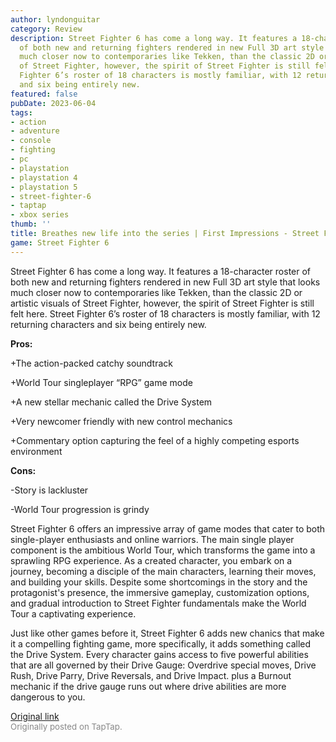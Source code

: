```yaml
---
author: lyndonguitar
category: Review
description: Street Fighter 6 has come a long way. It features a 18-character roster
  of both new and returning fighters rendered in new Full 3D art style that looks
  much closer now to contemporaries like Tekken, than the classic 2D or artistic visuals
  of Street Fighter, however, the spirit of Street Fighter is still felt here. Street
  Fighter 6’s roster of 18 characters is mostly familiar, with 12 returning characters
  and six being entirely new.
featured: false
pubDate: 2023-06-04
tags:
- action
- adventure
- console
- fighting
- pc
- playstation
- playstation 4
- playstation 5
- street-fighter-6
- taptap
- xbox series
thumb: ''
title: Breathes new life into the series | First Impressions - Street Fighter 6
game: Street Fighter 6
---
```

Street Fighter 6 has come a long way. It features a 18-character roster of both new and returning fighters rendered in new Full 3D art style that looks much closer now to contemporaries like Tekken, than the classic 2D or artistic visuals of Street Fighter, however, the spirit of Street Fighter is still felt here. Street Fighter 6’s roster of 18 characters is mostly familiar, with 12 returning characters and six being entirely new.


**Pros:**


+The action-packed catchy soundtrack

+World Tour singleplayer “RPG” game mode

+A new stellar mechanic called the Drive System

+Very newcomer friendly with new control mechanics

+Commentary option capturing the feel of a highly competing esports environment


**Cons:**


-Story is lackluster

-World Tour progression is grindy

Street Fighter 6 offers an impressive array of game modes that cater to both single-player enthusiasts and online warriors. The main single player component is the ambitious World Tour, which transforms the game into a sprawling RPG experience. As a created character, you embark on a journey, becoming a disciple of the main characters, learning their moves, and building your skills. Despite some shortcomings in the story and the protagonist's presence, the immersive gameplay, customization options, and gradual introduction to Street Fighter fundamentals make the World Tour a captivating experience.

Just like other games before it, Street Fighter 6 adds new chanics that make it a compelling fighting game, more specifically, it adds something called the Drive System.   Every character gains access to five powerful abilities that are all governed by their Drive Gauge: Overdrive special moves, Drive Rush, Drive Parry, Drive Reversals, and Drive Impact. plus a Burnout mechanic if the drive gauge runs out where drive abilities are more dangerous to you.

[Original link](https://www.taptap.io/post/5759845)<br><span style="font-size: 0.95em; color: #888;">Originally posted on TapTap.</span>